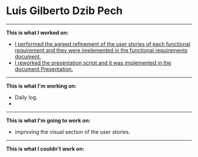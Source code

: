 # Luis Gilberto Dzib Pech

---
**This is what I worked on:**

- [I performed the agreed refinement of the user stories of each functional requirement and they were implemented in the functional requirements document.](https://github.com/ricardo-andre-pool-cen/Equipo-0_prototipo_de_software_-seudo_repositorio/blob/306172ecd5b9d58fdb9b58a4831dc5767f5281f7/ENGLISH/Act%233%20Functional%20requirements.md)
- [I reworked the presentation script and it was implemented in the document Presentation.](https://github.com/ricardo-andre-pool-cen/Equipo-0_prototipo_de_software_-seudo_repositorio/blob/306172ecd5b9d58fdb9b58a4831dc5767f5281f7/ENGLISH/Act%236%20Presentation.md)
---
**This is what I'm working on:**

- Daily log.
-
---
**This is what I'm going to work on:**

- improving the visual section of the user stories.

---
**This is what I couldn't work on:**
